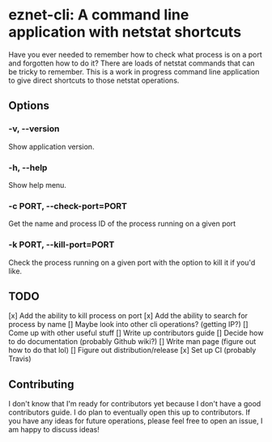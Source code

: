 # eznet-cli: A command line application with netstat shortcuts

Have you ever needed to remember how to check what process is on a port and forgotten how to do it? There are loads of netstat commands that can be tricky to remember. This is a work in progress command line application to give direct shortcuts to those netstat operations.

## Options

### -v, --version
Show application version.

### -h, --help
Show help menu.

### -c PORT, --check-port=PORT
Get the name and process ID of the process running on a given port

### -k PORT, --kill-port=PORT
Check the process running on a given port with the option to kill it if you'd like.

## TODO
[x] Add the ability to kill process on port
[x] Add the ability to search for process by name
[] Maybe look into other cli operations? (getting IP?)
[] Come up with other useful stuff
[] Write up contributors guide
[] Decide how to do documentation (probably Github wiki?)
[] Write man page (figure out how to do that lol)
[] Figure out distribution/release
[x] Set up CI (probably Travis)

## Contributing
I don't know that I'm ready for contributors yet because I don't have a good contributors guide. I do plan to eventually open this up to contributors. If you have any ideas for future operations, please feel free to open an issue, I am happy to discuss ideas!
